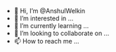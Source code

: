 - 👋 Hi, I’m @AnshulWelkin
- 👀 I’m interested in ...
- 🌱 I’m currently learning ...
- 💞️ I’m looking to collaborate on ...
- 📫 How to reach me ...

<!---
AnshulWelkin/AnshulWelkin is a ✨ special ✨ repository because its `README.md` (this file) appears on your GitHub profile.
You can click the Preview link to take a look at your changes.
--->
